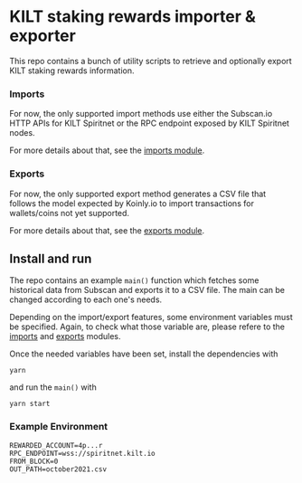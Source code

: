 # KILT staking rewards importer & exporter

This repo contains a bunch of utility scripts to retrieve and optionally export KILT staking rewards information.

### Imports

For now, the only supported import methods use either the Subscan.io HTTP APIs for KILT Spiritnet or the RPC endpoint exposed by KILT Spiritnet nodes.

For more details about that, see the [imports module](src/imports).

### Exports

For now, the only supported export method generates a CSV file that follows the model expected by Koinly.io to import transactions for wallets/coins not yet supported.

For more details about that, see the [exports module](src/exports).

## Install and run

The repo contains an example `main()` function which fetches some historical data from Subscan and exports it to a CSV file.
The main can be changed according to each one's needs.

Depending on the import/export features, some environment variables must be specified.
Again, to check what those variable are, please refere to the [imports](src/imports) and [exports](src/exports) modules.

Once the needed variables have been set, install the dependencies with

```
yarn
```

and run the `main()` with

```
yarn start
```

### Example Environment

```
REWARDED_ACCOUNT=4p...r
RPC_ENDPOINT=wss://spiritnet.kilt.io
FROM_BLOCK=0
OUT_PATH=october2021.csv
```
